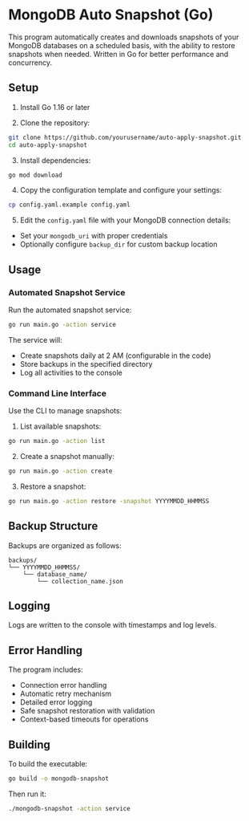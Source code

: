 # MongoDB Auto Snapshot (Go)

This program automatically creates and downloads snapshots of your MongoDB databases on a scheduled basis, with the ability to restore snapshots when needed. Written in Go for better performance and concurrency.

## Setup

1. Install Go 1.16 or later

2. Clone the repository:
```bash
git clone https://github.com/yourusername/auto-apply-snapshot.git
cd auto-apply-snapshot
```

3. Install dependencies:
```bash
go mod download
```

4. Copy the configuration template and configure your settings:
```bash
cp config.yaml.example config.yaml
```

5. Edit the `config.yaml` file with your MongoDB connection details:
- Set your `mongodb_uri` with proper credentials
- Optionally configure `backup_dir` for custom backup location

## Usage

### Automated Snapshot Service

Run the automated snapshot service:
```bash
go run main.go -action service
```

The service will:
- Create snapshots daily at 2 AM (configurable in the code)
- Store backups in the specified directory
- Log all activities to the console

### Command Line Interface

Use the CLI to manage snapshots:

1. List available snapshots:
```bash
go run main.go -action list
```

2. Create a snapshot manually:
```bash
go run main.go -action create
```

3. Restore a snapshot:
```bash
go run main.go -action restore -snapshot YYYYMMDD_HHMMSS
```

## Backup Structure

Backups are organized as follows:
```
backups/
└── YYYYMMDD_HHMMSS/
    └── database_name/
        └── collection_name.json
```

## Logging

Logs are written to the console with timestamps and log levels.

## Error Handling

The program includes:
- Connection error handling
- Automatic retry mechanism
- Detailed error logging
- Safe snapshot restoration with validation
- Context-based timeouts for operations

## Building

To build the executable:
```bash
go build -o mongodb-snapshot
```

Then run it:
```bash
./mongodb-snapshot -action service
```
